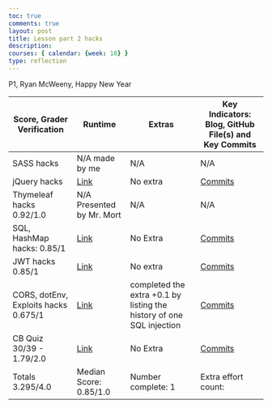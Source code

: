 ```yaml
---
toc: true
comments: true
layout: post
title: Lesson part 2 hacks
description: 
courses: { calendar: {week: 18} }
type: reflection
---
```


P1, Ryan McWeeny, Happy New Year

| Score, Grader Verification | Runtime | Extras | Key Indicators: Blog, GitHub File(s) and Key Commits |
|-|-|-|-|
| SASS hacks | N/A made by me | N/A | N/A |
| jQuery hacks | [Link](https://ryanrob327.github.io/CSA//2023/12/07/CRUD-JQUERY-HACKS_IPYNB_2_.html) | No extra | [Commits](https://github.com/Ryanrob327/CSA/commit/f374045e5979036fecbd2ed49f1b01f95d12ddd5) |
| Thymeleaf hacks 0.92/1.0 | N/A Presented by Mr. Mort | N/A | N/A |
| SQL, HashMap hacks: 0.85/1 | [Link](https://ryanrob327.github.io/CSA//2023/12/13/HashmapsHashsetsCollections_IPYNB_2_.html) | No Extra | [Commits](https://github.com/Ryanrob327/CSA/commit/a95b2c2bfdcf1f26ee1dc668d1c9155d69ee5e57) |
| JWT hacks 0.85/1 | [Link](https://ryanrob327.github.io/CSA//2023/12/19/JWTLesson_IPYNB_2_.html) | No extra | [Commits](https://github.com/Ryanrob327/CSA/commit/9fd8d7943c1cee3ae8aaefa4a1650d945f876c5f) |
| CORS, dotEnv, Exploits hacks 0.675/1 | [Link](https://ryanrob327.github.io/CSA//2023/12/21/JavaExploitsStudent_IPYNB_2_.html) | completed the extra +0.1 by listing the history of one SQL injection | [Commits](https://github.com/Ryanrob327/CSA/commit/ec6fd304fe377fccbedf2f21c41013d9a7e5fffa) |
| CB Quiz 30/39 - 1.79/2.0| [Link](https://ryanrob327.github.io/CSA//2023/12/21/2015-Practice-Exam-MCQ.html) | No Extra | [Commits](https://github.com/Ryanrob327/CSA/commit/16e1888857199848d1a5f62666dc75c7104726e1) |
| Totals 3.295/4.0| Median Score: 0.85/1.0 | Number complete: 1 | Extra effort count: | Key commit count: 5 |